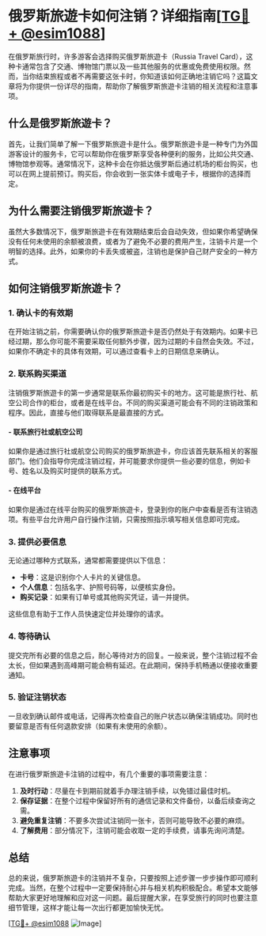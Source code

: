 # 俄罗斯旅遊卡如何注销？详细指南[[TG💪+ @esim1088](https://t.me/s/esim1088)]

在俄罗斯旅行时，许多游客会选择购买俄罗斯旅遊卡（Russia Travel Card），这种卡通常包含了交通、博物馆门票以及一些其他服务的优惠或免费使用权限。然而，当你结束旅程或者不再需要这张卡时，你知道该如何正确地注销它吗？这篇文章将为你提供一份详尽的指南，帮助你了解俄罗斯旅遊卡注销的相关流程和注意事项。

## 什么是俄罗斯旅遊卡？

首先，让我们简单了解一下俄罗斯旅遊卡是什么。俄罗斯旅遊卡是一种专门为外国游客设计的服务卡，它可以帮助你在俄罗斯享受各种便利的服务，比如公共交通、博物馆参观等。通常情况下，这种卡会在你抵达俄罗斯后通过机场的柜台购买，也可以在网上提前预订。购买后，你会收到一张实体卡或电子卡，根据你的选择而定。

## 为什么需要注销俄罗斯旅遊卡？

虽然大多数情况下，俄罗斯旅遊卡在有效期结束后会自动失效，但如果你希望确保没有任何未使用的余额被浪费，或者为了避免不必要的费用产生，注销卡片是一个明智的选择。此外，如果你的卡丢失或被盗，注销也是保护自己财产安全的一种方式。

## 如何注销俄罗斯旅遊卡？

### 1. 确认卡的有效期

在开始注销之前，你需要确认你的俄罗斯旅遊卡是否仍然处于有效期内。如果卡已经过期，那么你可能不需要采取任何额外步骤，因为过期的卡自然会失效。不过，如果你不确定卡的具体有效期，可以通过查看卡上的日期信息来确认。

### 2. 联系购买渠道

注销俄罗斯旅遊卡的第一步通常是联系你最初购买卡的地方。这可能是旅行社、航空公司合作的柜台，或者是在线平台。不同的购买渠道可能会有不同的注销政策和程序。因此，直接与他们取得联系是最直接的方式。

#### - **联系旅行社或航空公司**
   如果你是通过旅行社或航空公司购买的俄罗斯旅遊卡，你应该首先联系相关的客服部门。他们会指导你完成注销过程，并可能要求你提供一些必要的信息，例如卡号、姓名以及购买时提供的联系方式。

#### - **在线平台**
   如果你是通过在线平台购买的俄罗斯旅遊卡，登录到你的账户中查看是否有注销选项。有些平台允许用户自行操作注销，只需按照指示填写相关信息即可完成。

### 3. 提供必要信息

无论通过哪种方式联系，通常都需要提供以下信息：
- **卡号**：这是识别你个人卡片的关键信息。
- **个人信息**：包括名字、护照号码等，以便核实身份。
- **购买记录**：如果有订单号或其他购买凭证，请一并提供。

这些信息有助于工作人员快速定位并处理你的请求。

### 4. 等待确认

提交完所有必要的信息之后，耐心等待对方的回复。一般来说，整个注销过程不会太长，但如果遇到高峰期可能会稍有延迟。在此期间，保持手机畅通以便接收重要通知。

### 5. 验证注销状态

一旦收到确认邮件或电话，记得再次检查自己的账户状态以确保注销成功。同时也要留意是否有任何退款安排（如果有未使用的余额）。

## 注意事项

在进行俄罗斯旅遊卡注销的过程中，有几个重要的事项需要注意：

1. **及时行动**：尽量在卡到期前就着手办理注销手续，以免错过最佳时机。
2. **保存证据**：在整个过程中保留好所有的通信记录和文件备份，以备后续查询之需。
3. **避免重复注销**：不要多次尝试注销同一张卡，否则可能导致不必要的麻烦。
4. **了解费用**：部分情况下，注销可能会收取一定的手续费，请事先询问清楚。

## 总结

总的来说，俄罗斯旅遊卡的注销并不复杂，只要按照上述步骤一步步操作即可顺利完成。当然，在整个过程中一定要保持耐心并与相关机构积极配合。希望本文能够帮助大家更好地理解和应对这一问题。最后提醒大家，在享受旅行的同时也要注意细节管理，这样才能让每一次出行都更加愉快无忧。

[[TG💪+ @esim1088](https://t.me/s/esim1088) ![Image](https://i.postimg.cc/4NQfJmqS/Snipaste-2025-05-13-00-14-12.png)]